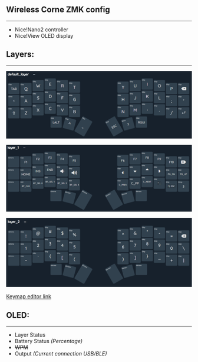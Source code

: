 ## Wireless Corne ZMK config

---

- Nice!Nano2 controller
- Nice!View  OLED display

## Layers:

---

![Default Layer](./images/layerDefault.png)

![Lower Layer](./images/layer1.png)

![Raise Layer](./images/layer2.png)

[Keymap editor link](https://nickcoutsos.github.io/keymap-editor/)

## OLED:

---

- Layer Status
- Battery Status *(Percentage)*
- ~~WPM~~
- Output *(Current connection USB/BLE)*
